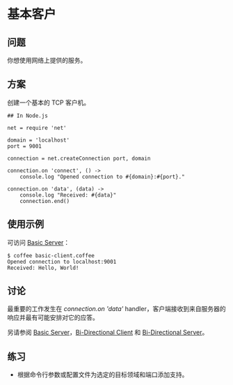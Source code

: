 # 基本客户

## 问题

你想使用网络上提供的服务。

## 方案

创建一个基本的 TCP 客户机。
```
## In Node.js

net = require 'net'

domain = 'localhost'
port = 9001

connection = net.createConnection port, domain

connection.on 'connect', () ->
    console.log "Opened connection to #{domain}:#{port}."

connection.on 'data', (data) ->
    console.log "Received: #{data}"
    connection.end()
```

## 使用示例

可访问 [Basic Server](http://coffeescript-cookbook.github.io/chapters/networking/basic-server)：
```
$ coffee basic-client.coffee
Opened connection to localhost:9001
Received: Hello, World!
```

## 讨论

最重要的工作发生在 *connection.on 'data'* handler，客户端接收到来自服务器的响应并最有可能安排对它的应答。

另请参阅 [Basic Server](http://coffeescript-cookbook.github.io/chapters/networking/basic-server)，[Bi-Directional Client](http://coffeescript-cookbook.github.io/chapters/networking/bi-directional-client) 和 [Bi-Directional Server](http://coffeescript-cookbook.github.io/chapters/networking/bi-directional-server)。 

## 练习

- 根据命令行参数或配置文件为选定的目标领域和端口添加支持。









